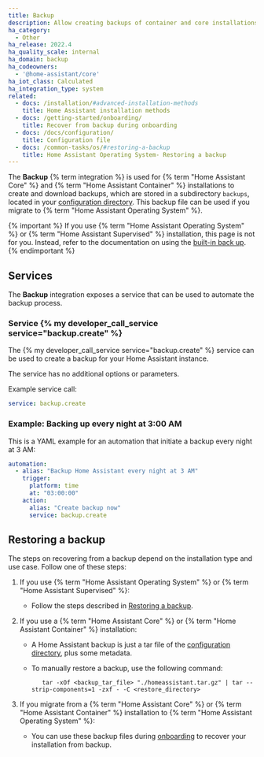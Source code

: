 ```yaml
---
title: Backup
description: Allow creating backups of container and core installations.
ha_category:
  - Other
ha_release: 2022.4
ha_quality_scale: internal
ha_domain: backup
ha_codeowners:
  - '@home-assistant/core'
ha_iot_class: Calculated
ha_integration_type: system
related:
  - docs: /installation/#advanced-installation-methods
    title: Home Assistant installation methods
  - docs: /getting-started/onboarding/
    title: Recover from backup during onboarding
  - docs: /docs/configuration/
    title: Configuration file
  - docs: /common-tasks/os/#restoring-a-backup
    title: Home Assistant Operating System- Restoring a backup
---
```


The **Backup** {% term integration %} is used for {% term "Home Assistant Core" %} and {% term "Home Assistant Container" %} installations to create and download backups, which are stored in a subdirectory `backups`, located in your [configuration directory](/docs/configuration/#editing-configurationyaml).
This backup file can be used if you migrate to {% term "Home Assistant Operating System" %}.

{% important %}
If you use {% term "Home Assistant Operating System" %} or {% term "Home Assistant Supervised" %} installation, this page is not for you. Instead, refer to the documentation on using the [built-in back up](/common-tasks/os/#backups).
{% endimportant %}

## Services

The **Backup** integration exposes a service that can be used to automate the backup
process.

### Service {% my developer_call_service service="backup.create" %}

The {% my developer_call_service service="backup.create" %} service can be used
to create a backup for your Home Assistant instance.

The service has no additional options or parameters.

Example service call:

```yaml
service: backup.create
```

### Example: Backing up every night at 3:00 AM

This is a YAML example for an automation that initiate a backup every night
at 3 AM:

```yaml
automation:
  - alias: "Backup Home Assistant every night at 3 AM"
    trigger:
      platform: time
      at: "03:00:00"
    action:
      alias: "Create backup now"
      service: backup.create
```

## Restoring a backup

The steps on recovering from a backup depend on the installation type and use case. Follow one of these steps:

1. If you use {% term "Home Assistant Operating System" %} or {% term "Home Assistant Supervised" %}:
   - Follow the steps described in [Restoring a backup](/common-tasks/os/#restoring-a-backup).
2. If you use a {% term "Home Assistant Core" %} or {% term "Home Assistant Container" %} installation:
   - A Home Assistant backup is just a tar file of the [configuration directory](/docs/configuration/#editing-configurationyaml), plus some metadata.
   - To manually restore a backup, use the following command:

     ```shell
        tar -xOf <backup_tar_file> "./homeassistant.tar.gz" | tar --strip-components=1 -zxf - -C <restore_directory>
     ```

3. If you migrate from a {% term "Home Assistant Core" %} or {% term "Home Assistant Container" %} installation to {% term "Home Assistant Operating System" %}:
   - You can use these backup files during [onboarding](/getting-started/onboarding/) to recover your installation from backup.
